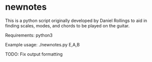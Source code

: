 # newnotes

This is a python script originally developed by Daniel Rollings to aid in finding scales, modes, and chords to be played on the guitar.

Requirements: python3

Example usage: ./newnotes.py E,A,B

TODO:
Fix output formatting
